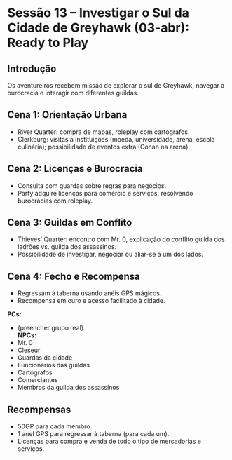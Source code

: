  # Sessão 13 – Investigar o Sul da Cidade de Greyhawk (03-abr): Ready to Play

## Introdução
Os aventureiros recebem missão de explorar o sul de Greyhawk, navegar a burocracia e interagir com diferentes guildas.

## Cena 1: Orientação Urbana
- River Quarter: compra de mapas, roleplay com cartógrafos.
- Clerkburg: visitas a instituições (moeda, universidade, arena, escola culinária); possibilidade de eventos extra (Conan na arena).

## Cena 2: Licenças e Burocracia
- Consulta com guardas sobre regras para negócios.
- Party adquire licenças para comércio e serviços, resolvendo burocracias com roleplay.

## Cena 3: Guildas em Conflito
- Thieves’ Quarter: encontro com Mr. 0, explicação do conflito guilda dos ladrões vs. guilda dos assassinos.
- Possibilidade de investigar, negociar ou aliar-se a um dos lados.

## Cena 4: Fecho e Recompensa
- Regressam à taberna usando anéis GPS mágicos.
- Recompensa em ouro e acesso facilitado à cidade.

**PCs:**  
- (preencher grupo real)  
**NPCs:**  
- Mr. 0  
- Cleseur  
- Guardas da cidade  
- Funcionários das guildas  
- Cartógrafos  
- Comerciantes  
- Membros da guilda dos assassinos  

## Recompensas
- 50GP para cada membro.
- 1 anel GPS para regressar à taberna (para cada um).
- Licenças para compra e venda de todo o tipo de mercadorias e serviços.

